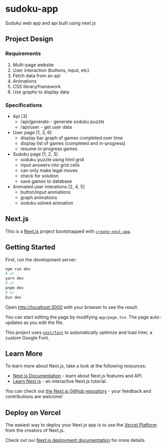 # sudoku-app

Suduku web app and api built using next.js

## Project Design

### Requirements

1. Multi-page website
2. User interaction (buttons, input, etc)
3. Fetch data from an api
4. Animations
5. CSS library/framework
6. Use graphs to display data

### Specifications

- Api [3]
  - /api/generate - generate soduku puzzle
  - /api/user - get user data
- User page [1, 3, 6]
  - display bar graph of games completed over time
  - display list of games (completed and in-progress)
  - resume in-progress games
- Sudoku page [1, 2, 3]
  - soduku puzzle using html grid
  - input answers into grid cells
  - can only make legal moves
  - check for solution
  - save games to database
- Animated user interations [2, 4, 5]
  - button/input animations
  - graph animations
  - soduku solved animation

## Next.js

This is a [Next.js](https://nextjs.org/) project bootstrapped with [`create-next-app`](https://github.com/vercel/next.js/tree/canary/packages/create-next-app).

## Getting Started

First, run the development server:

```bash
npm run dev
# or
yarn dev
# or
pnpm dev
# or
bun dev
```

Open [http://localhost:3000](http://localhost:3000) with your browser to see the result.

You can start editing the page by modifying `app/page.tsx`. The page auto-updates as you edit the file.

This project uses [`next/font`](https://nextjs.org/docs/basic-features/font-optimization) to automatically optimize and load Inter, a custom Google Font.

## Learn More

To learn more about Next.js, take a look at the following resources:

- [Next.js Documentation](https://nextjs.org/docs) - learn about Next.js features and API.
- [Learn Next.js](https://nextjs.org/learn) - an interactive Next.js tutorial.

You can check out [the Next.js GitHub repository](https://github.com/vercel/next.js/) - your feedback and contributions are welcome!

## Deploy on Vercel

The easiest way to deploy your Next.js app is to use the [Vercel Platform](https://vercel.com/new?utm_medium=default-template&filter=next.js&utm_source=create-next-app&utm_campaign=create-next-app-readme) from the creators of Next.js.

Check out our [Next.js deployment documentation](https://nextjs.org/docs/deployment) for more details.
